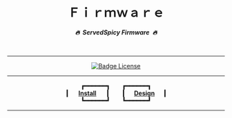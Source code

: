 
<div align = center>

# Ｆｉｒｍｗａｒｅ

***🔥 ServedSpicy Firmware 🔥***


<br>

---

[![Badge License]][License]

---

<b>

┏━━━━━━┓  ┏━━━━━━┓ <br>
┃    [Install]    ┃  ┃        [Design]       ┃ <br>
┗━━━━━━┛  ┗━━━━━━┛ <br>

</b>

---

</div>





<!--////////////////////////////////| Badges |///////////////////////////////-->

[Badge License]: https://img.shields.io/badge/License-AGPL_v3-blue.svg?style=for-the-badge


<!--////////////////////////////////| Links |////////////////////////////////-->

[License]: LICENSE

[Design]: Design/README.md
[Install]: https://github.com/ServedSpicy/Documentation/Firmware/Install.md
